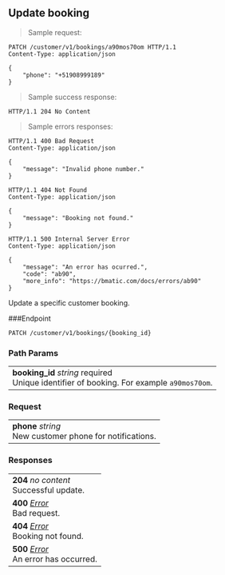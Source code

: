 
## Update booking

> Sample request:

```http
PATCH /customer/v1/bookings/a90mos70om HTTP/1.1
Content-Type: application/json

{
    "phone": "+51908999189"
}
```

> Sample success response:

```http
HTTP/1.1 204 No Content
```

> Sample errors responses:

```http
HTTP/1.1 400 Bad Request
Content-Type: application/json

{
    "message": "Invalid phone number."
}
```
```http
HTTP/1.1 404 Not Found
Content-Type: application/json

{
    "message": "Booking not found."
}
```
```http
HTTP/1.1 500 Internal Server Error
Content-Type: application/json

{
    "message": "An error has ocurred.",
    "code": "ab90",
    "more_info": "https://bmatic.com/docs/errors/ab90"
}
```

Update a specific customer booking.

###Endpoint

`PATCH /customer/v1/bookings/{booking_id}`

### Path Params

| |
|:---|
|**booking_id** *string* <span class="required-param">required</span> <br>Unique identifier of booking. For example `a90mos70om`.|

### Request

| |
|:---|
|**phone** *string* <br> New customer phone for notifications. |

### Responses

| |
|:---|
|**204** *no content* <br>Successful update.|
|**400** *[Error](#error)* <br>Bad request. |
|**404** *[Error](#error)* <br>Booking not found. |
|**500** *[Error](#error)* <br>An error has occurred.|
